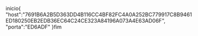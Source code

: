 inicio{
"host":"7691B6A2B5D363DD4B116CC4BF82FC4A0A252BC779917C8B9461ED180250EB2EDB36EC64C24CE323A84196A073A4E63AD06F",
"porta":"ED6ADF"
}fim
